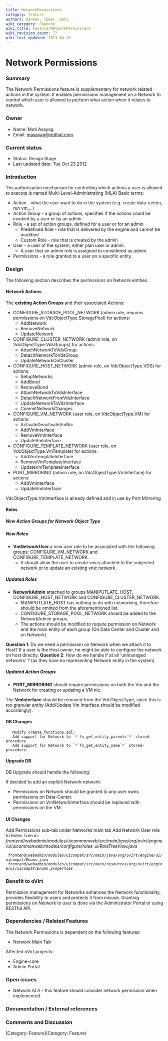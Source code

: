 ```yaml
---
title: NetworkPermissions
category: feature
authors: danken, lpeer, moti
wiki_category: Feature
wiki_title: Feature/NetworkPermissions
wiki_revision_count: 77
wiki_last_updated: 2013-04-18
---
```


# Network Permissions

### Summary

The Network Permissions feature is supplementary for network related actions in the system. It enables permissions management on a Network to control which user is allowed to perform what action when it relates to network.

### Owner

*   Name: Moti Asayag
*   Email: masayag@redhat.com

### Current status

*   Status: Design Stage
*   Last updated date: Tue Oct 23 2012

### Introduction

The authorization mechanism for controlling which actions a user is allowed to execute is named Multi-Level-Administrating (MLA)
Basic terms:

*   Action - what the user want to do in the system (e.g. create data-center, run vm,...)
*   Action Group - a group of actions, specifies if the actions could be invoked by a user or by an admin.
*   Role - a set of action groups, defined for a user or for an admin
    -   Predefined Role - role that is delivered by the engine and cannot be modified
    -   Custom Role - role that is created by the admin
*   User - a user of the system, either plan user or admin.
    -   A user that an admin role is assigned to considered as admin.
*   Permissions - a role granted to a user on a specific entity

### Design

The following section describes the permissions on Network entities.

#### Network Actions

The **existing Action Groups** and their associated Actions:

*   CONFIGURE_STORAGE_POOL_NETWORK (admin role, requires permissions on VdcObjectType.StoragePool) for actions:
    -   AddNetwork
    -   RemoveNetwork
    -   UpdateNetwork
*   CONFIGURE_CLUSTER_NETWORK (admin role, on VdcObjectType.VdsGroups) for actions:
    -   AttachNetworkToVdsGroup
    -   DetachNetworkToVdsGroup
    -   UpdateNetworkOnCluster
*   CONFIGURE_HOST_NETWORK (admin role, on VdcObjectType.VDS) for actions:
    -   SetupNetworks
    -   AddBond
    -   RemoveBond
    -   AttachNetworkToVdsInterface
    -   DetachNetworkFromVdsInterface
    -   UpdateNetworkToVdsInterface
    -   CommitNetworkChanges
*   CONFIGURE_VM_NETWORK (user role, on VdcObjectType.VM) for actions:
    -   ActivateDeactivateVmNic
    -   AddVmInterface
    -   RemoveVmInterface
    -   UpdateVmInterface
*   CONFIGURE_TEMPLATE_NETWORK (user role, on VdcObjectType.VmTemplate) for actions:
    -   AddVmTemplateInterface
    -   RemoveVmTemplateInterface
    -   UpdateVmTemplateInterface
*   PORT_MIRRORING (admin role, on VdcObjectType.VmInterface) for actions:
    -   AddVmInterface
    -   UpdateVmInterface

VdcObjectType.VmInterface is already defined and in use by Port Mirroring

#### Roles

##### New Action Groups for Network Object Type

##### New Roles

*   **VmNetworkUser** a new user role to be associated with the following groups: CONFIGURE_VM_NETWORK and CONFIGURE_TEMPLATE_NETWORK.
    -   It should allow the user to create vnics attached to the subjected network or to update an existing vnic network.

##### Updated Roles

*   **NetworkAdmin** attached to groups MANIPUTLATE_HOST, CONFIGURE_HOST_NETWORK and CONFIGURE_CLUSTER_NETWORK.
    -   MANIPUTLATE_HOST has nothing to do with networking, therefore should be omitted from the aforementioned list.
    -   CONFIGURE_STORAGE_POOL_NETWORK should be added to the NetworkAdmin groups.
    -   The actions should be modified to require permission on Network and the main entity of each group (On Data Center and Cluster and on Network)

**Question 1**: Do we need a permission on Network when we attach it to Host? If a user is the Host owner, he might be able to configure the network on host directly.
**Question 2**: How do we handle if at all 'unmanaged networks' ? (as they have no representing Network entity in the system)

##### Updated Action Groups

*   **PORT_MIRRORING** should require permissions on both the Vm and the Network for creating or updating a VM nic.

The **VmInterface** should be removed from the VdcObjectType, since this is too granular entity (Add/Update Vm Interface should be modified accordingly).

#### DB Changes

       Modify create_functions.sql:
       Add support for Network to `*`fn_get_entity_parents`*` stored-procedure.
       Add support for Network to `*`fn_get_entity_name`*` stored-procedure.

#### Upgrade DB

DB Upgrade should handle the following:

If decided to add an explicit Network network:

*   Permissions on Network should be granted to any user owns permissions on Data-Center.
*   Permissions on VmNetworkInterface should be replaced with permissions on the VM.

#### UI Changes

Add Permissions sub-tab under Networks main tab
Add Network User role to Roles Tree in:
 *frontend/webadmin/modules/uicommonweb/src/main/java/org/ovirt/engine/ui/uicommonweb/models/configure/roles_ui/RoleTreeView.java*

` `*`frontend/webadmin/modules/uicompat/src/main/java/org/ovirt/engine/ui/uicompat/Enums.java`*
` `*`frontend/webadmin/modules/uicompat/src/main/resources/org/ovirt/engine/ui/uicompat/Enums.properties`*

### Benefit to oVirt

Permission management for Networks enhances the Network functionality, provides flexibility to users and protects it from misuse.
Granting permissions on Network to user is done via the Administrator Portal or using RESTful API.

### Dependencies / Related Features

The Network Permissions is dependent on the following features:

*   Network Main Tab

Affected oVirt projects:

*   Engine-core
*   Admin Portal

### Open issues

*   Network SLA - this feature should consider network permission when implemented.

### Documentation / External references

### Comments and Discussion

[Category: Feature](Category: Feature)
